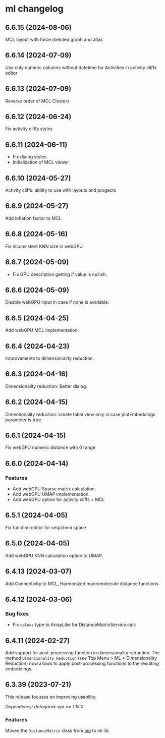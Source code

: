 # ml changelog

## 6.6.15 (2024-08-06)

MCL layout with force directed graph and atlas

## 6.6.14 (2024-07-09)

Use only numeric columns without datetime for Activities in activity cliffs editor

## 6.6.13 (2024-07-09)

Reverse order of MCL Clusters

## 6.6.12 (2024-06-24)

Fix activity cliffs styles

## 6.6.11 (2024-06-11)

* Fix dialog styles
* Initialization of MCL viewer

## 6.6.10 (2024-05-27)

Activity cliffs: ability to use with layouts and progects

## 6.6.9 (2024-05-27)

Add inflation factor to MCL

## 6.6.8 (2024-05-16)

Fix inconsistent KNN size in webGPU.

## 6.6.7 (2024-05-09)

* Fix GPU description getting if value is nullish.

## 6.6.6 (2024-05-09)

Disable webGPU input in case if none is available.

## 6.6.5 (2024-04-25)

Add webGPU MCL implementation.

## 6.6.4 (2024-04-23)

Improvements to dimensionality reduction.

## 6.6.3 (2024-04-16)

Dimensionality reduction: Better dialog.

## 6.6.2 (2024-04-15)

Dimentionality reduction: create table view only in case plotEmbeddings parameter is true

## 6.6.1 (2024-04-15)

Fix webGPU numeric distance with 0 range

## 6.6.0 (2024-04-14)

### Features

* Add webGPU Sparse matrix calculation.
* Add webGPU UMAP implementation.
* Add webGPU option for activity cliffs + MCL

## 6.5.1 (2024-04-05)

Fix function editor for seq/chem space

## 6.5.0 (2024-04-05)

Add webGPU KNN calculation option to UMAP.

## 6.4.13 (2024-03-07)

Add Connectivity to MCL, Harmonized macromolecule distance functions.

## 6.4.12 (2024-03-06)

### Bug fixes

* Fix `values` type to ArrayLike for DistanceMatrixService.calc

## 6.4.11 (2024-02-27)

Add support for post-processing function in dimensionality reduction. The method `Dimensionality Reduction`
(see Top Menu > ML > Dimensionality Reduction) now allows to apply post-processing functions to the resulting
embeddings.

## 6.3.39 (2023-07-21)

This release focuses on improving usability.

*Dependency: datagarok-api >= 1.15.0*

### Features

Moved the `DistanceMatrix` class from [bio](https://github.com/datagrok-ai/public/tree/master/libraries/bio) to ml lib.
